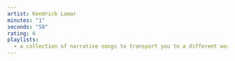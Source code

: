 ```yaml
---
artist: Kendrick Lamar
minutes: "1"
seconds: "58"
rating: 6
playlists:
  - a collection of narrative songs to transport you to a different world
---
```

